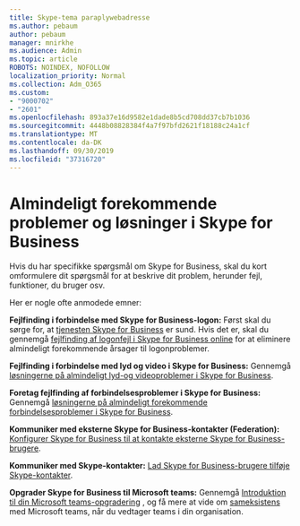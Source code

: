 ```yaml
---
title: Skype-tema paraplywebadresse
ms.author: pebaum
author: pebaum
manager: mnirkhe
ms.audience: Admin
ms.topic: article
ROBOTS: NOINDEX, NOFOLLOW
localization_priority: Normal
ms.collection: Adm_O365
ms.custom:
- "9000702"
- "2601"
ms.openlocfilehash: 893a37e16d9582e1dade8b5cd708dd37cb7b1036
ms.sourcegitcommit: 4448b08828384f4a7f97bfd2621f18188c24a1cf
ms.translationtype: MT
ms.contentlocale: da-DK
ms.lasthandoff: 09/30/2019
ms.locfileid: "37316720"
---
```

# <a name="skype-for-business-common-issues-and-resolutions"></a>Almindeligt forekommende problemer og løsninger i Skype for Business 

Hvis du har specifikke spørgsmål om Skype for Business, skal du kort omformulere dit spørgsmål for at beskrive dit problem, herunder fejl, funktioner, du bruger osv. 

Her er nogle ofte anmodede emner:

**Fejlfinding i forbindelse med Skype for Business-logon:** Først skal du sørge for, at [tjenesten Skype for Business](https://admin.microsoft.com/Adminportal/Home?source=applauncher#/servicehealth) er sund. Hvis det er, skal du gennemgå [fejlfinding af logonfejl i Skype for Business online](https://docs.microsoft.com/SkypeForBusiness/set-up-skype-for-business-online/troubleshooting-sign-in-errors-for-admins#check-for-common-causes-of-skype-for-business-online-sign-in-errors) for at eliminere almindeligt forekommende årsager til logonproblemer.
 
**Fejlfinding i forbindelse med lyd og video i Skype for Business:** Gennemgå [løsningerne på almindeligt lyd-og videoproblemer i Skype for Business](https://support.office.com/article/Troubleshoot-audio-and-video-in-Skype-for-Business-62777bc6-c52b-47ae-84ba-a8905c3b71dc). 

**Foretag fejlfinding af forbindelsesproblemer i Skype for Business:** Gennemgå [løsningerne på almindeligt forekommende forbindelsesproblemer i Skype for Business](https://support.office.com/article/troubleshoot-connection-issues-in-skype-for-business-ca302828-783f-425c-bbe2-356348583771).

**Kommuniker med eksterne Skype for Business-kontakter (Federation):** [Konfigurer Skype for Business til at kontakte eksterne Skype for Business-brugere](https://docs.microsoft.com/SkypeForBusiness/set-up-skype-for-business-online/allow-users-to-contact-external-skype-for-business-users).

**Kommuniker med Skype-kontakter:** [Lad Skype for Business-brugere tilføje Skype-kontakter](https://docs.microsoft.com/SkypeForBusiness/set-up-skype-for-business-online/let-skype-for-business-users-add-skype-contacts).

**Opgrader Skype for Business til Microsoft teams:** Gennemgå [Introduktion til din Microsoft teams-opgradering](https://docs.microsoft.com/en-us/microsoftteams/upgrade-start-here) , og få mere at vide om [sameksistens](https://docs.microsoft.com/microsoftteams/coexistence-chat-calls-presence) med Microsoft teams, når du vedtager teams i din organisation. 